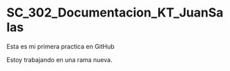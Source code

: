 # SC_302_Documentacion_KT_JuanSalas
Esta es mi primera practica en GitHub

Estoy trabajando en una rama nueva.
